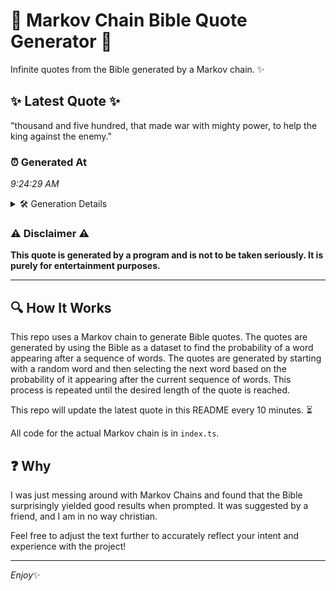 # 📖 Markov Chain Bible Quote Generator 📖

Infinite quotes from the Bible generated by a Markov chain. ✨

## ✨ Latest Quote ✨
"thousand and five hundred, that made war with mighty power, to help the king against the enemy."

### ⏰ Generated At
*9:24:29 AM*

<details>
    <summary>🛠️ Generation Details</summary>
    <p>
        <strong>🌱 Seed:</strong> thousand<br>
        <strong>🔄 Iterations:</strong> 16<br>
        <strong>📜 Context History:</strong><br>[ thousand ]: and<br>[ thousand, and ]: five<br>[ thousand, and, five ]: hundred,<br>[ thousand, and, five, hundred, ]: that<br>[ thousand, and, five, hundred,, that ]: made<br>[ thousand, and, five, hundred,, that, made ]: war<br>[ and, five, hundred,, that, made, war ]: with<br>[ five, hundred,, that, made, war, with ]: mighty<br>[ hundred,, that, made, war, with, mighty ]: power,<br>[ that, made, war, with, mighty, power, ]: to<br>[ made, war, with, mighty, power,, to ]: help<br>[ war, with, mighty, power,, to, help ]: the<br>[ with, mighty, power,, to, help, the ]: king<br>[ mighty, power,, to, help, the, king ]: against<br>[ power,, to, help, the, king, against ]: the<br>[ to, help, the, king, against, the ]: enemy.<br>
    </p>
</details>

### ⚠️ Disclaimer ⚠️
**This quote is generated by a program and is not to be taken seriously. It is purely for entertainment purposes.**

---

## 🔍 How It Works

This repo uses a Markov chain to generate Bible quotes. The quotes are generated by using the Bible as a dataset to find the probability of a word appearing after a sequence of words. The quotes are generated by starting with a random word and then selecting the next word based on the probability of it appearing after the current sequence of words. This process is repeated until the desired length of the quote is reached.

This repo will update the latest quote in this README every 10 minutes. ⏳

All code for the actual Markov chain is in `index.ts`.

## ❓ Why

I was just messing around with Markov Chains and found that the Bible surprisingly yielded good results when prompted. 
It was suggested by a friend, and I am in no way christian.

Feel free to adjust the text further to accurately reflect your intent and experience with the project!

---

*Enjoy*✨
